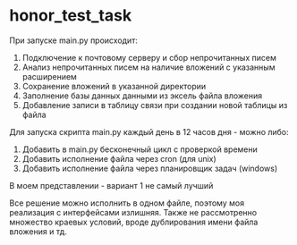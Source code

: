 # honor_test_task

При запуске main.py происходит: 
1. Подключение к почтовому серверу и сбор непрочитанных писем
2. Анализ непрочитанных писем на наличие вложений с указанным расширением
3. Сохранение вложений в указанной директории
4. Заполнение базы данных данными из эксель файла вложения
5. Добавление записи в таблицу связи при создании новой таблицы из файла


Для запуска скрипта main.py каждый день в 12 часов дня - можно либо:
1) Добавить в main.py бесконечный цикл с проверкой времени
2) Добавить исполнение файла через cron (для unix)
3) Добавить исполнение файла через планировщик задач (windows)

В моем представлении - вариант 1 не самый лучший

Все решение можно исполнить в одном файле, поэтому моя реализация с интерфейсами излишняя.
Также не рассмотренно множество краевых условий, вроде дублирования имени файла вложения и тд.
